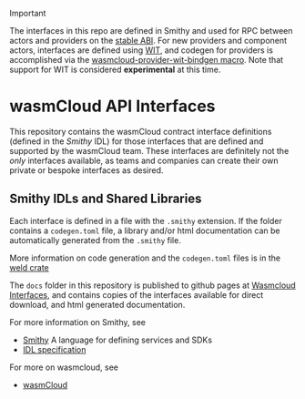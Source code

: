 > [!IMPORTANT]
> The interfaces in this repo are defined in Smithy and used for RPC between actors and providers on the [stable ABI](https://wasmcloud.com/docs/hosts/abis/wasmbus/). For new providers and component actors, interfaces are defined using [WIT](https://github.com/WebAssembly/component-model/blob/main/design/mvp/WIT.md), and codegen for providers is accomplished via the [wasmcloud-provider-wit-bindgen macro](https://github.com/wasmCloud/wasmCloud/tree/main/crates/provider-wit-bindgen). Note that support for WIT is considered **experimental** at this time.

# wasmCloud API Interfaces

This repository contains the wasmCloud contract interface definitions (defined in the _Smithy_ IDL) for those interfaces that are defined and supported by the wasmCloud team. These interfaces are definitely not the _only_ interfaces available, as teams and companies can create their own private or bespoke interfaces as desired.

## Smithy IDLs and Shared Libraries

Each interface is defined in a file with the `.smithy` extension. If
the folder contains a `codegen.toml` file,
a library and/or html documentation can be
automatically generated from the `.smithy` file.

More information on code
generation and the `codegen.toml` files is in the [weld
crate](https://github.com/wasmcloud/weld)

The `docs` folder in this repository is published to github pages at
[Wasmcloud Interfaces](https://wasmcloud.github.io/interfaces/), and
contains copies of the interfaces available for direct download, and
html generated documentation.

For more information on Smithy, see

- [Smithy](https://awslabs.github.io/smithy/index.html) A language for
  defining services and SDKs
- [IDL specification](https://awslabs.github.io/smithy/1.0/spec/core/idl.html)

For more on wasmcloud, see

- [wasmCloud](https://wasmcloud.com)
